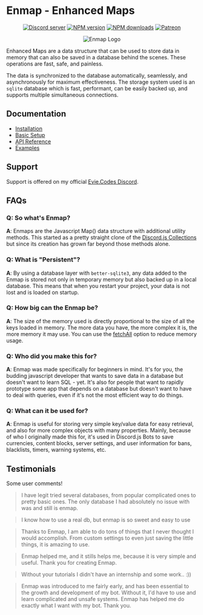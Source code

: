 # Enmap - Enhanced Maps

<div align="center">
  <p>
    <a href="https://discord.gg/N7ZKH3P"><img src="https://discordapp.com/api/guilds/298508738623438848/embed.png" alt="Discord server" /></a>
    <a href="https://www.npmjs.com/package/enmap"><img src="https://img.shields.io/npm/v/enmap.svg?maxAge=3600" alt="NPM version" /></a>
    <a href="https://www.npmjs.com/package/enmap"><img src="https://img.shields.io/npm/dt/enmap.svg?maxAge=3600" alt="NPM downloads" /></a>
    <a href="https://www.patreon.com/eviecodes"><img src="https://img.shields.io/badge/donate-patreon-F96854.svg" alt="Patreon" /></a>
  </p>
</div>

<div align="center">
  <p><img src="https://evie.codes/enmap-logo.svg" alt="Enmap Logo" />
</div>

Enhanced Maps are a data structure that can be used to store data in memory that can also be saved in a database behind the scenes.
These operations are fast, safe, and painless.

The data is synchronized to the database automatically, seamlessly, and asynchronously for maximum effectiveness.
The storage system used is an `sqlite` database which is fast, performant, can be easily backed up,
and supports multiple simultaneous connections.

## Documentation

* [Installation](https://enmap.evie.dev/install)
* [Basic Setup](https://enmap.evie.dev/usage)
* [API Reference](https://enmap.evie.dev/api)
* [Examples](https://enmap.evie.dev/complete-examples)

## Support

Support is offered on my official [Evie.Codes Discord](https://discord.gg/N7ZKH3P).

## FAQs

### Q: So what's Enmap?

**A**: Enmaps are the Javascript Map() data structure with additional utility methods. This started
as a pretty straight clone of the [Discord.js Collections](https://discord.js.org/#/docs/collection/main/class/Collection)
but since its creation has grown far beyond those methods alone.

### Q: What is "Persistent"?

**A**: By using a database layer with `better-sqlite3`, any data added to the Enmap
is stored not only in temporary memory but also backed up in a local database. This means that
when you restart your project, your data is not lost and is loaded on startup.

### Q: How big can the Enmap be?

**A**: The size of the memory used is directly proportional to the size of all the keys loaded in memory.
The more data you have, the more complex it is, the more memory it may use. You can use the
[fetchAll](https://enmap.evie.dev/usage/fetchall) option to reduce memory usage.

### Q: Who did you make this for?

**A**: Enmap was made specifically for beginners in mind. It's for you, the budding javascript developer that wants to save data
in a database but doesn't want to learn SQL - yet. It's also for people that want to rapidly prototype some app that depends on
a database but doesn't want to have to deal with queries, even if it's not the most efficient way to do things.

### Q: What can it be used for?

**A**: Enmap is useful for storing very simple key/value data for easy retrieval, and also for more complex objects with many properties.
Mainly, because of who I originally made this for, it's used in Discord.js Bots to save currencies, content blocks, server settings, and
user information for bans, blacklists, timers, warning systems, etc.

## Testimonials

Some user comments!

> I have legit tried several databases, from popular complicated ones to pretty basic ones. The only database I had absolutely no issue with was and still is enmap.

> I know how to use a real db, but enmap is so sweet and easy to use

> Thanks to Enmap, I am able to do tons of things that I never thought I would accomplish.
From custom settings to even just saving the little things, it is amazing to use.

> Enmap helped me, and it stills helps me, because it is very simple and useful. Thank you for creating Enmap.

> Without your tutorials I didn't have an internship and some work.. :))

> Enmap was introduced to me fairly early, and has been essential to the growth and development of my bot. Without it, I'd have to use and learn complicated and unsafe systems. Enmap has helped me do exactly what I want with my bot. Thank you.
